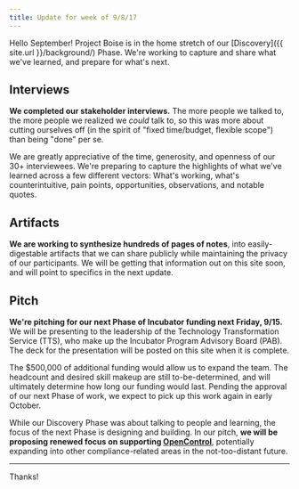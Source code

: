 ```yaml
---
title: Update for week of 9/8/17
---
```


Hello September! Project Boise is in the home stretch of our [Discovery]({{ site.url }}/background/) Phase. We're working to capture and share what we've learned, and prepare for what's next.

## Interviews

**We completed our stakeholder interviews.** The more people we talked to, the more people we realized we _could_ talk to, so this was more about cutting ourselves off (in the spirit of "fixed time/budget, flexible scope") than being "done" per se.

We are greatly appreciative of the time, generosity, and openness of our 30+ interviewees. We're preparing to capture the highlights of what we've learned across a few different vectors: What's working, what's counterintuitive, pain points, opportunities, observations, and notable quotes.

## Artifacts

**We are working to synthesize hundreds of pages of notes**, into easily-digestable artifacts that we can share publicly while maintaining the privacy of our participants. We will be getting that information out on this site soon, and will point to specifics in the next update.

## Pitch

**We're pitching for our next Phase of Incubator funding next Friday, 9/15.** We will be presenting to the leadership of the Technology Transformation Service (TTS), who make up the Incubator Program Advisory Board (PAB). The deck for the presentation will be posted on this site when it is complete.

The $500,000 of additional funding would allow us to expand the team. The headcount and desired skill makeup are still to-be-determined, and will ultimately determine how long our funding would last. Pending the approval of our next Phase of work, we expect to pick up this work again in early October.

While our Discovery Phase was about talking to people and learning, the focus of the next Phase is designing and building. In our pitch, **we will be proposing renewed focus on supporting [OpenControl](http://open-control.org/)**, potentially expanding into other compliance-related areas in the not-too-distant future.

---

Thanks!
